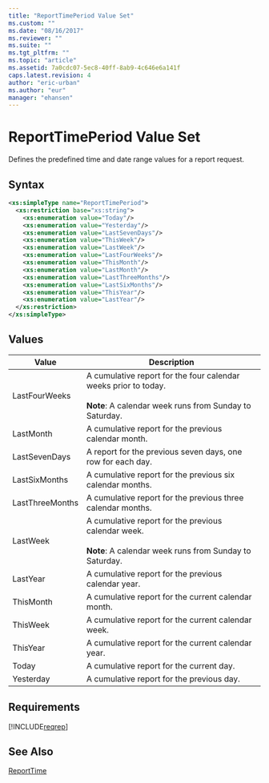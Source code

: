 ```yaml
---
title: "ReportTimePeriod Value Set"
ms.custom: ""
ms.date: "08/16/2017"
ms.reviewer: ""
ms.suite: ""
ms.tgt_pltfrm: ""
ms.topic: "article"
ms.assetid: 7a0cdc07-5ec8-40ff-8ab9-4c646e6a141f
caps.latest.revision: 4
author: "eric-urban"
ms.author: "eur"
manager: "ehansen"
---
```

# ReportTimePeriod Value Set
Defines the predefined time and date range values for a report request.

## Syntax

```xml
<xs:simpleType name="ReportTimePeriod">
  <xs:restriction base="xs:string">
    <xs:enumeration value="Today"/>
    <xs:enumeration value="Yesterday"/>
    <xs:enumeration value="LastSevenDays"/>
    <xs:enumeration value="ThisWeek"/>
    <xs:enumeration value="LastWeek"/>
    <xs:enumeration value="LastFourWeeks"/>
    <xs:enumeration value="ThisMonth"/>
    <xs:enumeration value="LastMonth"/>
    <xs:enumeration value="LastThreeMonths"/>
    <xs:enumeration value="LastSixMonths"/>
    <xs:enumeration value="ThisYear"/>
    <xs:enumeration value="LastYear"/>
  </xs:restriction>
</xs:simpleType>
```

## Values

|Value|Description|
|---------|---------------|
|LastFourWeeks|A cumulative report for the four calendar weeks prior to today.<br /><br />**Note**: A calendar week runs from Sunday to Saturday.|
|LastMonth|A cumulative report for the previous calendar month.|
|LastSevenDays|A report for the previous seven days, one row for each day.|
|LastSixMonths|A cumulative report for the previous six calendar months.|
|LastThreeMonths|A cumulative report for the previous three calendar months.|
|LastWeek|A cumulative report for the previous calendar week.<br /><br />**Note**: A calendar week runs from Sunday to Saturday.|
|LastYear|A cumulative report for the previous calendar year.|
|ThisMonth|A cumulative report for the current calendar month.|
|ThisWeek|A cumulative report for the current calendar week.|
|ThisYear|A cumulative report for the current calendar year.|
|Today|A cumulative report for the current day.|
|Yesterday|A cumulative report for the previous day.|

## Requirements
[!INCLUDE[reqrep](../reporting-api/includes/reqrep.md)]
## See Also
[ReportTime](../reporting-api/reporttime-data-object.md)

